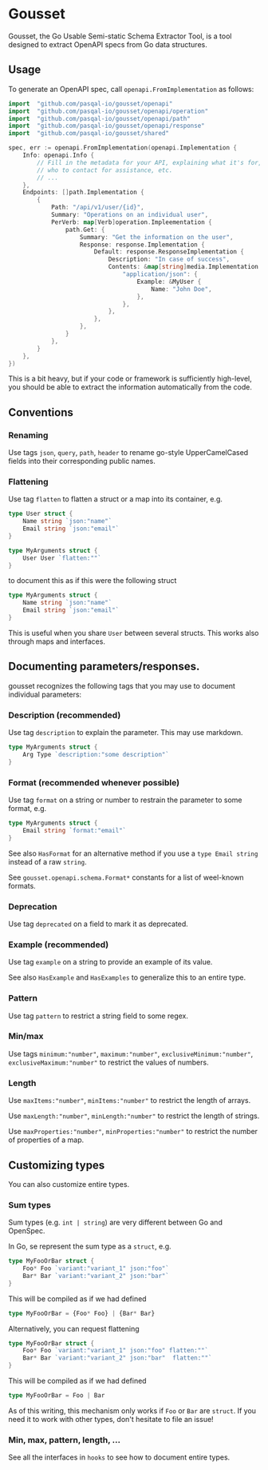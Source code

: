 # Gousset

Gousset, the Go Usable Semi-static Schema Extractor Tool, is a tool designed to extract OpenAPI specs from Go data structures.

## Usage

To generate an OpenAPI spec, call `openapi.FromImplementation` as follows:

```go
import 	"github.com/pasqal-io/gousset/openapi"
import 	"github.com/pasqal-io/gousset/openapi/operation"
import 	"github.com/pasqal-io/gousset/openapi/path"
import 	"github.com/pasqal-io/gousset/openapi/response"
import 	"github.com/pasqal-io/gousset/shared"

spec, err := openapi.FromImplementation(openapi.Implementation {
    Info: openapi.Info {
        // Fill in the metadata for your API, explaining what it's for,
        // who to contact for assistance, etc.
        // ...
    },
    Endpoints: []path.Implementation {
        {
            Path: "/api/v1/user/{id}",
            Summary: "Operations on an individual user",
            PerVerb: map[Verb]operation.Impleementation {
                path.Get: {
                    Summary: "Get the information on the user",
                    Response: response.Implementation {
                        Default: response.ResponseImplementation {
                            Description: "In case of success",
                            Contents: &map[string]media.Implementation {
                                "application/json": {
                                    Example: &MyUser {
                                        Name: "John Doe",
                                    },
                                },
                            },
                        },
                    },
                }
            },
        }
    },
})
```

This is a bit heavy, but if your code or framework is sufficiently high-level, you should be
able to extract the information automatically from the code.

## Conventions

### Renaming

Use tags `json`, `query`, `path`, `header` to rename go-style UpperCamelCased fields into
their corresponding public names.

### Flattening

Use tag `flatten` to flatten a struct or a map into its container, e.g.

```go
type User struct {
    Name string `json:"name"`
    Email string `json:"email"`
}

type MyArguments struct {
    User User `flatten:""`
}
```

to document this as if this were the following struct

```go
type MyArguments struct {
    Name string `json:"name"`
    Email string `json:"email"`
}
```

This is useful when you share `User` between several structs. This works also through maps
and interfaces.

## Documenting parameters/responses.

gousset recognizes the following tags that you may use to document individual parameters:

### Description (recommended)

Use tag `description` to explain the parameter. This may use markdown.

```go
type MyArguments struct {
    Arg Type `description:"some description"`
}
```

### Format (recommended whenever possible)

Use tag `format` on a string or number to restrain the parameter to some format, e.g.

```go
type MyArguments struct {
    Email string `format:"email"`
}
```

See also `HasFormat` for an alternative method if you use a `type Email string` instead of
a raw `string`.

See `gousset.openapi.schema.Format*` constants for a list of weel-known formats.

### Deprecation

Use tag `deprecated` on a field to mark it as deprecated.

### Example (recommended)

Use tag `example` on a string to provide an example of its value.

See also `HasExample` and `HasExamples` to generalize this to an entire type.

### Pattern

Use tag `pattern` to restrict a string field to some regex.

### Min/max

Use tags `minimum:"number"`, `maximum:"number"`, `exclusiveMinimum:"number"`,
`exclusiveMaximum:"number"` to restrict the values of numbers.

### Length
Use `maxItems:"number"`, `minItems:"number"` to restrict the length of arrays.

Use `maxLength:"number"`, `minLength:"number"` to restrict the length of strings.

Use `maxProperties:"number"`, `minProperties:"number"` to restrict the number of
    properties of a map.


## Customizing types

You can also customize entire types.

### Sum types

Sum types (e.g. `int | string`) are very different between Go and OpenSpec.

In Go, se represent the sum type as a `struct`, e.g.

```go
type MyFooOrBar struct {
    Foo* Foo `variant:"variant_1" json:"foo"`
    Bar* Bar `variant:"variant_2" json:"bar"`
}
```

This will be compiled as if we had defined

```ts
type MyFooOrBar = {Foo* Foo} | {Bar* Bar}
```

Alternatively, you can request flattening

```go
type MyFooOrBar struct {
    Foo* Foo `variant:"variant_1" json:"foo" flatten:""`
    Bar* Bar `variant:"variant_2" json:"bar"  flatten:""`
}
```

This will be compiled as if we had defined

```ts
type MyFooOrBar = Foo | Bar
```

As of this writing, this mechanism only works if `Foo` or `Bar` are `struct`. If you
need it to work with other types, don't hesitate to file an issue!

### Min, max, pattern, length, ...

See all the interfaces in `hooks` to see how to document entire types.
